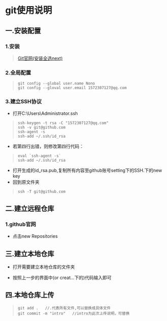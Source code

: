 # git使用说明

## 一.安装配置

### 1.安装

> [Git官网(安装全选next)](https://git-scm.com/)

### 2.全局配置

>```git
> git config --global user.name Nono
> git config --gloval user.email 1572307127@qq.com
> ```
> 

### 3.建立SSH协议

+ 打开C:\Users\Administrator\.ssh

> ```git
> ssh-keygen -t rsa -C "1572307127@qq.com"
> ssh -v git@github.com
> ssh-agent -s
> ssh-add ~/.ssh/id_rsa 
> ```
> 

+ 若第四行出错，则修改第四行代码：

> ```git
> eval `ssh-agent -s`
> ssh-add ~/.ssh/id_rsa
> ```
> 

+ 打开生成的id_rsa.pub,复制所有内容至github账号setting下的SSH.下的new key
+ 回到原文件夹

> ```git
> ssh -T git@github.com
> ```
>

## 二.建立远程仓库

### 1.github官网

+ 点击new Repositories



## 三.建立本地仓库

+ 打开需要建立本地仓库的文件夹

+ 按照上一步的界面中(or creat...下的)代码输入即可



## 四.本地仓库上传

> ```git
> git add .   //.代表所有文件,可以替换成具体文件
> git commit -m "intro"   //intro为此次上传说明，可替换
> ```
>